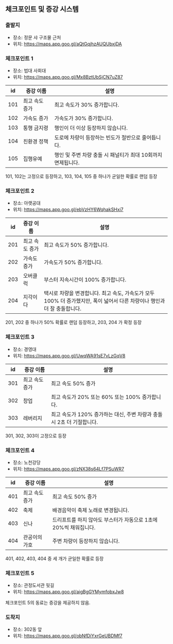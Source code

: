 ## 체크포인트 및 증강 시스템

### 출발지

- 장소: 정문 샤 구조물 근처
- 위치: https://maps.app.goo.gl/aQtGqjhzAUQUbxjDA

### 체크포인트 1

- 장소: 법대 사회대
- 위치: https://maps.app.goo.gl/Mx8BztUbSjCN7uZ87

| id | 증강 이름 | 설명 |
| --- | --- | --- |
| 101 | 최고 속도 증가 | 최고 속도가 30% 증가합니다. |
| 102 | 가속도 증가 | 가속도가 30% 증가합니다. |
| 103 | 통행 금지령 | 행인이 더 이상 등장하지 않습니다. |
| 104 | 친환경 정책 | 도로에 차량이 등장하는 빈도가 절반으로 줄어듭니다. |
| 105 | 집행유예 | 행인 및 주변 차량 충돌 시 패널티가 최대 10회까지 면제됩니다. |

101, 102는 고정으로 등장하고, 103, 104, 105 중 하나가 균일한 확률로 랜덤 등장

### 체크포인트 2

- 장소: 아랫공대
- 위치: https://maps.app.goo.gl/ebVzHY6WqhakSHxi7

| id | 증강 이름 | 설명 |
| --- | --- | --- |
| 201 | 최고 속도 증가 | 최고 속도가 50% 증가합니다. |
| 202 | 가속도 증가 | 가속도가 50% 증가합니다. |
| 203 | 오버클럭 | 부스터 지속시간이 100% 증가합니다. |
| 204 | 지각이다 | 택시로 차량을 변경합니다. 최고 속도, 가속도가 모두 100% 더 증가했지만, 폭이 넓어서 다른 차량이나 행인과 더 잘 충돌합니다. |

201, 202 중 하나가 50% 확률로 랜덤 등장하고, 203, 204 가 확정 등장

### 체크포인트 3

- 장소: 경영대
- 위치: https://maps.app.goo.gl/UwqWA91sE7vLzGqV8

| id | 증강 이름 | 설명 |
| --- | --- | --- |
| 301 | 최고 속도 증가 | 최고 속도 50% 증가 |
| 302 | 창업 | 최고 속도가 20% 또는 60% 또는 100% 증가합니다. |
| 303 | 레버리지 | 최고 속도가 120% 증가하는 대신, 주변 차량과 충돌 시 2초 더 기절합니다. |

301, 302, 303이 고정으로 등장

### 체크포인트 4

- 장소: 노천강당
- 위치: https://maps.app.goo.gl/zNX38s64Lf7PSuWR7

| id | 증강 이름 | 설명 |
| --- | --- | --- |
| 401 | 최고 속도 증가 | 최고 속도 50% 증가 |
| 402 | 축제 | 배경음악이 축제 노래로 변경됩니다. |
| 403 | 신나 | 드리프트를 하지 않아도 부스터가 자동으로 1초에 20%씩 채워집니다. |
| 404 | 관공이의 가호 | 주변 차량이 등장하지 않습니다. |

401, 402, 403, 404 중 세 개가 균일한 확률로 등장

### 체크포인트 5

- 장소: 관정도서관 뒷길
- 위치: https://maps.app.goo.gl/aigBgGYMymfobxJw8

체크포인트 5의 동료는 증강을 제공하지 않음.

### 도착지

- 장소: 302동 앞
- 위치: https://maps.app.goo.gl/obNfDiYxrGeUBDMf7

